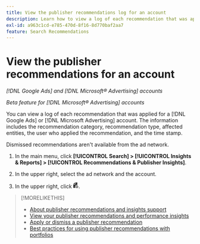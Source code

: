 ```yaml
---
title: View the publisher recommendations log for an account
description: Learn how to view a log of each recommendation that was applied for a [!DNL Google Ads] or [!DNL Microsoft Advertising] account.
exl-id: a963c1cd-e785-470d-8f16-8d770baf2aa7
feature: Search Recommendations
---
```

# View the publisher recommendations for an account

*[!DNL Google Ads] and [!DNL Microsoft® Advertising] accounts*

*Beta feature for [!DNL Microsoft® Advertising] accounts*

You can view a log of each recommendation that was applied for a [!DNL Google Ads] or [!DNL Microsoft Advertising] account. The information includes the recommendation category, recommendation type, affected entities, the user who applied the recommendation, and the time stamp. 

Dismissed recommendations aren't available from the ad network.

1. In the main menu, click **[!UICONTROL Search] > [!UICONTROL Insights & Reports] > [!UICONTROL Recommendations & Publisher Insights]**.

1. In the upper right, select the ad network and the account.

1. In the upper right, click ![Recommendation Logs](/help/search-social-commerce/assets/recommendations-log-view.png "Recommendation Logs").

>[!MORELIKETHIS]
>
>* [About publisher recommendations and insights support](recommendation-support.md)
>* [View your publisher recommendations and performance insights](recommendation-view.md)
>* [Apply or dismiss a publisher recommendation](recommendation-apply-dismiss.md)
>* [Best practices for using publisher recommendations with portfolios](recommendation-best-practices.md)
